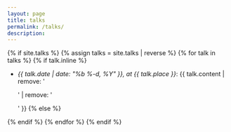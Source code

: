 ```yaml
---
layout: page
title: talks
permalink: /talks/
description: 
---
```


 {% if site.talks  %}
  {% assign talks = site.talks | reverse %}
{% for talk in talks %}
{% if talk.inline %}
 * <i>{{ talk.date | date: "%b %-d, %Y" }}, at {{ talk.place }}</i>:   {{ talk.content | remove: '<p>' | remove: '</p>' }}
 {% else %}

 {% endif %}
{% endfor %}
{% endif %}
    


